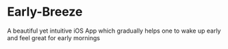 # Early-Breeze
A beautiful yet intuitive iOS App which gradually helps one to wake up early and feel great for early mornings 
